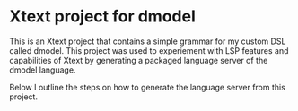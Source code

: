 # Xtext project for dmodel 

This is an Xtext project that contains a simple grammar for my custom DSL called dmodel. This project was used to experiement with LSP features and capabilities of Xtext by generating a packaged language server of the dmodel language.

Below I outline the steps on how to generate the language server from this project.




